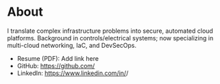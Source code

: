 # About

I translate complex infrastructure problems into secure, automated cloud platforms. 
Background in controls/electrical systems; now specializing in multi-cloud networking, IaC, and DevSecOps.

- Resume (PDF): Add link here
- GitHub: https://github.com/<your-username>
- LinkedIn: https://www.linkedin.com/in/<your-handle>/